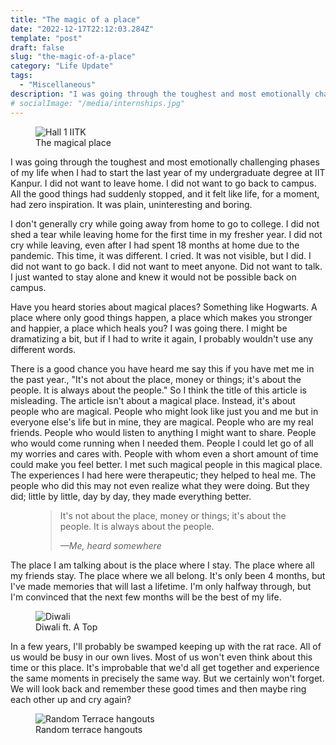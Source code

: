 ```yaml
---
title: "The magic of a place"
date: "2022-12-17T22:12:03.284Z"
template: "post"
draft: false
slug: "the-magic-of-a-place"
category: "Life Update"
tags:
  - "Miscellaneous"
description: "I was going through the toughest and most emotionally challenging phases of my life when I had to start the last year of my undergraduate degree at IIT Kanpur. I did not want to leave home. I did not want to go back to campus. All the good things had suddenly stopped, and it felt like life, for a moment, had zero inspiration. It was plain, uninteresting and boring.  "
# socialImage: "/media/internships.jpg"
---
```

<figure style="width: 90%">
	<img src="/media/sf/Hall1_final.jpeg" alt="Hall 1 IITK">
  <figcaption>The magical place</figcaption>
</figure>

I was going through the toughest and most emotionally challenging phases of my life when I had to start the last year of my undergraduate degree at IIT Kanpur. I did not want to leave home. I did not want to go back to campus. All the good things had suddenly stopped, and it felt like life, for a moment, had zero inspiration. It was plain, uninteresting and boring.

I don't generally cry while going away from home to go to college. I did not shed a tear while leaving home for the first time in my fresher year. I did not cry while leaving, even after I had spent 18 months at home due to the pandemic. This time, it was different. I cried. It was not visible, but I did. I did not want to go back. I did not want to meet anyone. Did not want to talk. I just wanted to stay alone and knew it would not be possible back on campus.

Have you heard stories about magical places? Something like Hogwarts. A place where only good things happen, a place which makes you stronger and happier, a place which heals you? I was going there. I might be dramatizing a bit, but if I had to write it again, I probably wouldn't use any different words.

There is a good chance you have heard me say this if you have met me in the past year., "It's not about the place, money or things; it's about the people. It is always about the people." So I think the title of this article is misleading. The article isn't about a magical place. Instead, it's about people who are magical. People who might look like just you and me but in everyone else's life but in mine, they are magical. People who are my real friends. People who would listen to anything I might want to share. People who would come running when I needed them. People I could let go of all my worries and cares with. People with whom even a short amount of time could make you feel better. I met such magical people in this magical place. The experiences I had here were therapeutic; they helped to heal me. The people who did this may not even realize what they were doing. But they did; little by little, day by day, they made everything better.

<figure>
	<blockquote>
		<p>It's not about the place, money or things; it's about the people. It is always about the people.</p>
		<footer>
			<cite>—Me, heard somewhere</cite>
		</footer>
	</blockquote>
</figure>

The place I am talking about is the place where I stay. The place where all my friends stay. The place where we all belong. It's only been 4 months, but I've made memories that will last a lifetime. I'm only halfway through, but I'm convinced that the next few months will be the best of my life.


<figure style="width: 40%">
	<img src="/media/sf/wing.jpeg" alt="Diwali">
  <figcaption>Diwali ft. A Top</figcaption>
</figure>

In a few years, I'll probably be swamped keeping up with the rat race. All of us would be busy in our own lives. Most of us won't even think about this time or this place. It's improbable that we'd all get together and experience the same moments in precisely the same way. But we certainly won't forget. We will look back and remember these good times and then maybe ring each other up and cry again?


<figure style="width: 90%">
	<img src="/media/sf/Terrace.jpeg" alt="Random Terrace hangouts">
  <figcaption>Random terrace hangouts</figcaption>
</figure>
